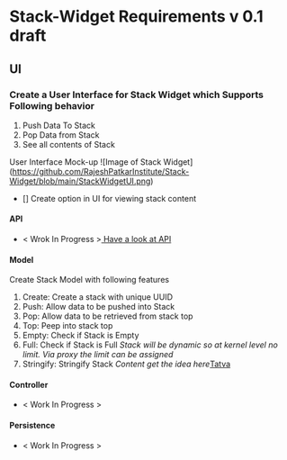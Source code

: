 # Stack-Widget Requirements v 0.1 draft


## UI
### Create a User Interface for Stack Widget which Supports Following behavior
  1. Push Data To Stack
  1. Pop Data from Stack
  1. See all contents of Stack

User Interface Mock-up
![Image of Stack Widget] (https://github.com/RajeshPatkarInstitute/Stack-Widget/blob/main/StackWidgetUI.png)
- [] Create option in UI for viewing stack content 

#### API
- < Wrok In Progress >[ Have a look at API ](https://github.com/RajeshPatkarInstitute/Stack-Widget/blob/main/Docs/Model/Stack.md)
 
#### Model
Create Stack Model with following features
  1. Create: Create a stack with unique UUID
  1. Push: Allow data to be pushed into Stack
  1. Pop: Allow data to be retrieved from stack top
  1. Top: Peep into stack top 
  1. Empty: Check if Stack is Empty
  1. Full: Check if Stack is Full *Stack will be dynamic so at kernel level no limit. Via proxy the limit can be assigned*
  1. Stringify: Stringify Stack *Content get the idea here*[Tatva](https://github.com/RajeshPatkarInstitute/Stack-Widget/blob/main/Docs/Model/Tatva.md)


#### Controller
- < Work In Progress >

#### Persistence
- < Work In Progress >
